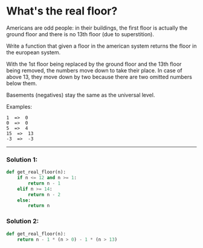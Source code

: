 # What's the real floor?

Americans are odd people: in their buildings, the first floor is actually the ground floor and there is no 13th floor (due to superstition).

Write a function that given a floor in the american system returns the floor in the european system.

With the 1st floor being replaced by the ground floor and the 13th floor being removed, the numbers move down to take their place. In case of above 13,
they move down by two because there are two omitted numbers below them.

Basements (negatives) stay the same as the universal level.

Examples:

```
1  =>  0 
0  =>  0
5  =>  4
15  =>  13
-3  =>  -3
```

---

### Solution 1:

```python
def get_real_floor(n):
    if n <= 12 and n >= 1:
        return n - 1
    elif n >= 14:
        return n - 2
    else:
        return n
```

### Solution 2:

```python
def get_real_floor(n):    
    return n - 1 * (n > 0) - 1 * (n > 13)
```
